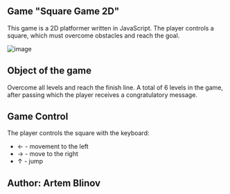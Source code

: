 ## Game "Square Game 2D"

This game is a 2D platformer written in JavaScript. The player controls a square, which must overcome obstacles and reach the goal. 

![image](https://github.com/blinovartem04/Game-square-journey/assets/101421711/8ba44197-df30-456c-953f-bc078fb80330)

## Object of the game

Overcome all levels and reach the finish line. A total of 6 levels in the game, after passing which the player receives a congratulatory message.

## Game Control

The player controls the square with the keyboard:

- ← - movement to the left
- → - move to the right
- ↑ - jump

## Author: Artem Blinov



